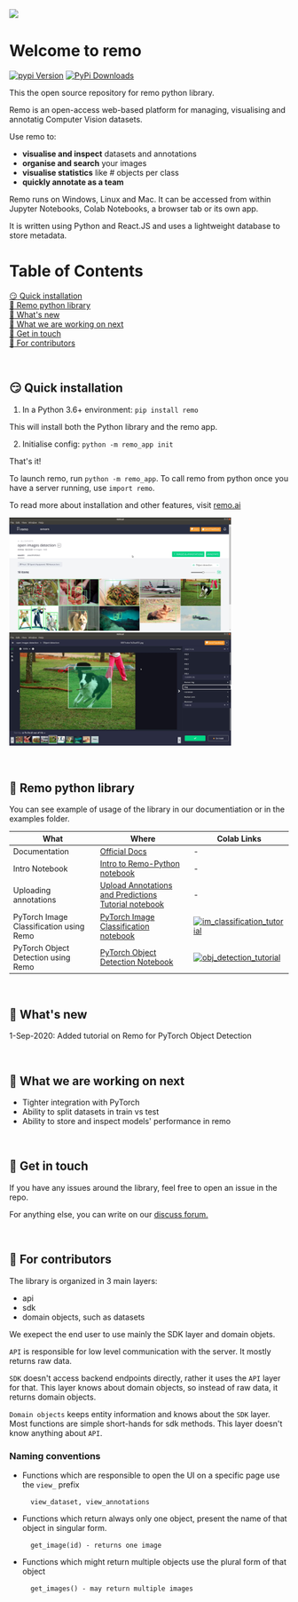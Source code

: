 <img src="https://github.com/rediscovery-io/remo-python/blob/master/img/remo_normal.png" width="200">

# Welcome to remo
[![pypi Version](https://img.shields.io/pypi/v/remo-python.svg?color=cool&logo=pypi&logoColor=white)](https://pypi.org/project/remo/) [![PyPi Downloads](https://img.shields.io/pypi/dm/remo?color=cool&logo=pypi&logoColor=white)](https://pypi.org/project/remo/)

This the open source repository for remo python library. 

Remo is an open-access web-based platform for managing, visualising and annotatig Computer Vision datasets.

Use remo to:

- **visualise and inspect** datasets and annotations
- **organise and search** your images
- **visualise statistics** like # objects per class
- **quickly annotate as a team**

Remo runs on Windows, Linux and Mac. It can be accessed from within Jupyter Notebooks, Colab Notebooks, a browser tab or its own app.

It is written using Python and React.JS and uses a lightweight database to store metadata.


# Table of Contents
[:smirk: Quick installation](#smirk-quick-installation)</br>
[:rabbit: Remo python library](#rabbit-remo-python-library)</br>
[:tada: What's new](#tada-whats-new)</br>
[:gift: What we are working on next](#gift-what-we-are-working-on-next)</br>
[:bug: Get in touch](#bug-get-in-touch)</br>
[:raising_hand: For contributors](#raising_hand-for-contributors)</br>





<br/>

## :smirk: Quick installation

1. In a Python 3.6+ environment: `pip install remo` 

This will install both the Python library and the remo app.

2. Initialise config: `python -m remo_app init`


That's it! 

To launch remo, run `python -m remo_app`. 
To call remo from python once you have a server running, use `import remo`.


To read more about installation and other features, visit [remo.ai](http://remo.ai)


<img src=examples/assets/dataset.jpeg alt="alt text" width=400><img src=examples/assets/annotation_tool.jpeg width=400>

<br/>




## :rabbit: Remo python library

You can see example of usage of the library in our documentiation or in the examples folder. 

What | Where | Colab Links
---|--- | ---
Documentation | [Official Docs](https://remo.ai/docs/sdk-intro/) | -
Intro Notebook | [Intro to Remo-Python notebook](examples/intro_to_remo-python.ipynb) | -
Uploading annotations | [Upload Annotations and Predictions Tutorial notebook](examples/tutorial_upload_annotations.ipynb) | -
PyTorch Image Classification using Remo | [PyTorch Image Classification notebook](examples/tutorial_pytorch_image_classification.ipynb) | [![im_classification_tutorial](https://colab.research.google.com/assets/colab-badge.svg)](http://colab.research.google.com/github/rediscovery-io/remo-python/blob/master/examples/google-colab/tutorial_pytorch_image_classification.ipynb)
PyTorch Object Detection using Remo | [PyTorch Object Detection Notebook](examples/tutorial_pytorch_object_detection.ipynb) | [![obj_detection_tutorial](https://colab.research.google.com/assets/colab-badge.svg)](http://colab.research.google.com/github/rediscovery-io/remo-python/blob/master/examples/google-colab/tutorial_pytorch_object_detection.ipynb)

<br/>

## :tada: What's new
1-Sep-2020: Added tutorial on Remo for PyTorch Object Detection

<br/>

## :gift: What we are working on next

- Tighter integration with PyTorch
- Ability to split datasets in train vs test
- Ability to store and inspect models' performance in remo

<br/>

## :bug: Get in touch
If you have any issues around the library, feel free to open an issue in the repo.

For anything else, you can write on our <a href="https://discuss.remo.ai" target="_blank">discuss forum.</a>  

<br/>

## :raising_hand: For contributors

The library is organized in 3 main layers:
- api
- sdk
- domain objects, such as datasets

We exepect the end user to use mainly the SDK layer and domain objets.

`API` is responsible for low level communication with the server. It mostly returns raw data.

`SDK` doesn't access backend endpoints directly, rather it uses the `API` layer for that. This layer knows about domain objects, 
so instead of raw data, it returns domain objects.

`Domain objects` keeps entity information and knows about the `SDK` layer. Most functions are simple short-hands for sdk methods.
This layer doesn't know anything about `API`. 



### Naming conventions

* Functions which are responsible to open the UI on a specific page use the `view_` prefix
    
        view_dataset, view_annotations

* Functions which return always only one object, present the name of that object in singular form.
    
        get_image(id) - returns one image

* Functions which might return multiple objects use the plural form of that object
    
        get_images() - may return multiple images 
